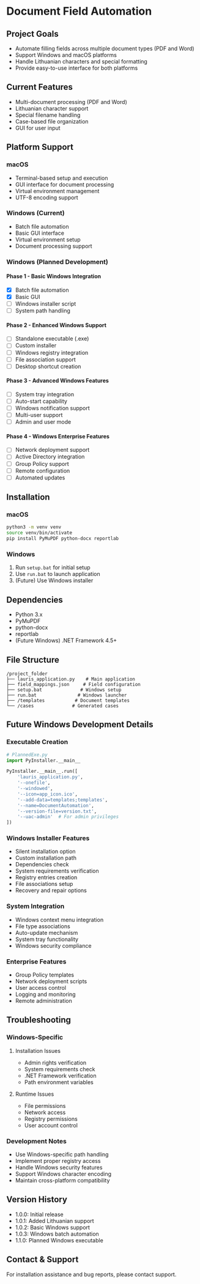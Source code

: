 # Document Field Automation

## Project Goals
- Automate filling fields across multiple document types (PDF and Word)
- Support Windows and macOS platforms
- Handle Lithuanian characters and special formatting
- Provide easy-to-use interface for both platforms

## Current Features
- Multi-document processing (PDF and Word)
- Lithuanian character support
- Special filename handling
- Case-based file organization
- GUI for user input

## Platform Support

### macOS
- Terminal-based setup and execution
- GUI interface for document processing
- Virtual environment management
- UTF-8 encoding support

### Windows (Current)
- Batch file automation
- Basic GUI interface
- Virtual environment setup
- Document processing support

### Windows (Planned Development)

#### Phase 1 - Basic Windows Integration
- [x] Batch file automation
- [x] Basic GUI
- [ ] Windows installer script
- [ ] System path handling

#### Phase 2 - Enhanced Windows Support
- [ ] Standalone executable (.exe)
- [ ] Custom installer
- [ ] Windows registry integration
- [ ] File association support
- [ ] Desktop shortcut creation

#### Phase 3 - Advanced Windows Features
- [ ] System tray integration
- [ ] Auto-start capability
- [ ] Windows notification support
- [ ] Multi-user support
- [ ] Admin and user mode

#### Phase 4 - Windows Enterprise Features
- [ ] Network deployment support
- [ ] Active Directory integration
- [ ] Group Policy support
- [ ] Remote configuration
- [ ] Automated updates

## Installation

### macOS
```bash
python3 -m venv venv
source venv/bin/activate
pip install PyMuPDF python-docx reportlab
```

### Windows
1. Run `setup.bat` for initial setup
2. Use `run.bat` to launch application
3. (Future) Use Windows installer

## Dependencies
- Python 3.x
- PyMuPDF
- python-docx
- reportlab
- (Future Windows) .NET Framework 4.5+

## File Structure
```
/project_folder
├── lauris_application.py    # Main application
├── field_mappings.json     # Field configuration
├── setup.bat              # Windows setup
├── run.bat               # Windows launcher
├── /templates           # Document templates
└── /cases              # Generated cases
```

## Future Windows Development Details

### Executable Creation
```python
# PlannedExe.py
import PyInstaller.__main__

PyInstaller.__main__.run([
    'lauris_application.py',
    '--onefile',
    '--windowed',
    '--icon=app_icon.ico',
    '--add-data=templates;templates',
    '--name=DocumentAutomation',
    '--version-file=version.txt',
    '--uac-admin'  # For admin privileges
])
```

### Windows Installer Features
- Silent installation option
- Custom installation path
- Dependencies check
- System requirements verification
- Registry entries creation
- File associations setup
- Recovery and repair options

### System Integration
- Windows context menu integration
- File type associations
- Auto-update mechanism
- System tray functionality
- Windows security compliance

### Enterprise Features
- Group Policy templates
- Network deployment scripts
- User access control
- Logging and monitoring
- Remote administration

## Troubleshooting

### Windows-Specific
1. Installation Issues
   - Admin rights verification
   - System requirements check
   - .NET Framework verification
   - Path environment variables

2. Runtime Issues
   - File permissions
   - Network access
   - Registry permissions
   - User account control

### Development Notes
- Use Windows-specific path handling
- Implement proper registry access
- Handle Windows security features
- Support Windows character encoding
- Maintain cross-platform compatibility

## Version History
- 1.0.0: Initial release
- 1.0.1: Added Lithuanian support
- 1.0.2: Basic Windows support
- 1.0.3: Windows batch automation
- 1.1.0: Planned Windows executable

## Contact & Support
For installation assistance and bug reports, please contact support.
